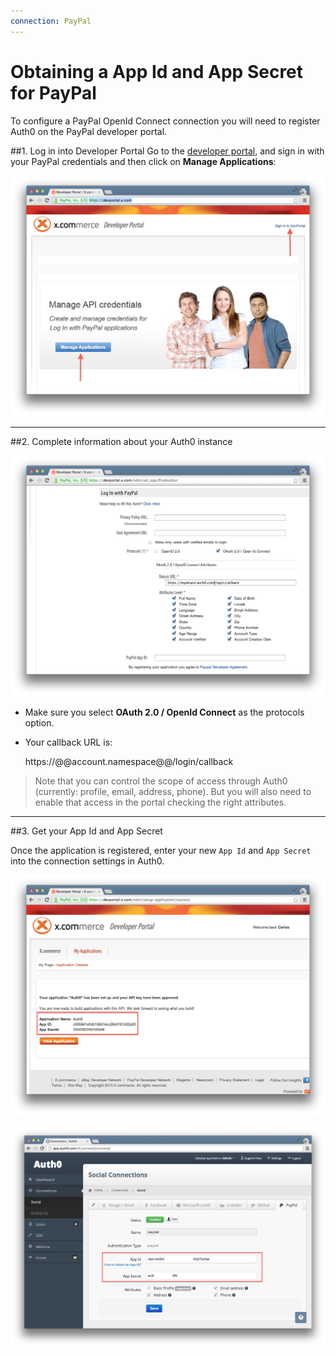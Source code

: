 ```yaml
---
connection: PayPal
---
```


# Obtaining a App Id and App Secret for PayPal

To configure a PayPal OpenId Connect connection you will need to register Auth0 on the PayPal developer portal.

##1. Log in into Developer Portal
Go to the [developer portal](https://developer.paypal.com/), and sign in with your PayPal credentials and then click on __Manage Applications__:

![](/media/articles/connections/social/paypal/paypal-devportal-1.png)

---

##2. Complete information about your Auth0 instance

![](/media/articles/connections/social/paypal/paypal-devportal-2.png)



* Make sure you select __OAuth 2.0 / OpenId Connect__ as the protocols option.
* Your callback URL is:

	https://@@account.namespace@@/login/callback

> Note that you can control the scope of access through Auth0 (currently: profile, email, address, phone). But you will also need to enable that access in the portal checking the right attributes.

---

##3. Get your App Id and App Secret

Once the application is registered, enter your new `App Id` and `App Secret` into the connection settings in Auth0.

![](/media/articles/connections/social/paypal/paypal-devportal-3.png)

![](/media/articles/connections/social/paypal/paypal-devportal-4.png)
